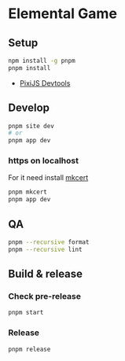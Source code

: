 # Elemental Game

## Setup
```bash
npm install -g pnpm
pnpm install
```
- [PixiJS Devtools](https://chromewebstore.google.com/detail/pixijs-devtools/aamddddknhcagpehecnhphigffljadon)

## Develop

```bash
pnpm site dev
# or
pnpm app dev
```

### https on localhost

For it need install [mkcert](https://github.com/FiloSottile/mkcert)

```bash
pnpm mkcert
pnpm app dev
```

## QA

```bash
pnpm --recursive format
pnpm --recursive lint
```

## Build & release

### Check pre-release

```bash
pnpm start
```

### Release

```bash
pnpm release
```
